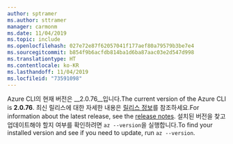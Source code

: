 ```yaml
---
author: sptramer
ms.author: sttramer
manager: carmonm
ms.date: 11/04/2019
ms.topic: include
ms.openlocfilehash: 027e72e87f62057041f177aef80a79579b3be7e4
ms.sourcegitcommit: b854f9b6acfdb814ba1d6ba87aac03e2d547d998
ms.translationtype: HT
ms.contentlocale: ko-KR
ms.lasthandoff: 11/04/2019
ms.locfileid: "73591098"
---
```

<span data-ttu-id="b651c-101">Azure CLI의 현재 버전은 __2.0.76__입니다.</span><span class="sxs-lookup"><span data-stu-id="b651c-101">The current version of the Azure CLI is __2.0.76__.</span></span> <span data-ttu-id="b651c-102">최신 릴리스에 대한 자세한 내용은 [릴리스 정보](../release-notes-azure-cli.md)를 참조하세요.</span><span class="sxs-lookup"><span data-stu-id="b651c-102">For information about the latest release, see the [release notes](../release-notes-azure-cli.md).</span></span> <span data-ttu-id="b651c-103">설치된 버전을 찾고 업데이트해야 할지 여부를 확인하려면 `az --version`을 실행합니다.</span><span class="sxs-lookup"><span data-stu-id="b651c-103">To find your installed version and see if you need to update, run `az --version`.</span></span>
